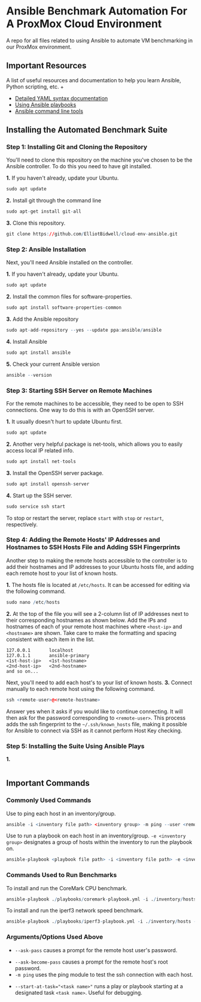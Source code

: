 # Ansible Benchmark Automation For A ProxMox Cloud Environment
A repo for all files related to using Ansible to automate VM benchmarking in our ProxMox environment.

## Important Resources
A list of useful resources and documentation to help you learn Ansible, Python scripting, etc.
+
* [Detailed YAML syntax documentation](https://docs.ansible.com/ansible/latest/reference_appendices/YAMLSyntax.html#)
* [Using Ansible playbooks](https://docs.ansible.com/ansible/latest/playbook_guide/index.html)
* [Ansible command line tools](https://docs.ansible.com/ansible/latest/command_guide/index.html)

## Installing the Automated Benchmark Suite

### Step 1: Installing Git and Cloning the Repository
You'll need to clone this repository on the machine you've chosen to be the Ansible controller. To do this you need to have git installed. 

**1.** If you haven't already, update your Ubuntu.
```r
sudo apt update
```
**2.** Install git through the command line
```r
sudo apt-get install git-all
```
**3.** Clone this repository.
```r
git clone https://github.com/ElliotBidwell/cloud-env-ansible.git
```

### Step 2: Ansible Installation
Next, you'll need Ansible installed on the controller.

**1.** If you haven't already, update your Ubuntu.
```r
sudo apt update
```
**2.** Install the common files for software-properties.
```r
sudo apt install software-properties-common
```
**3.** Add the Ansible repository
```r
sudo apt-add-repository --yes --update ppa:ansible/ansible
```
**4.** Install Ansible
```r
sudo apt install ansible
```
**5.** Check your current Ansible version
```r
ansible --version
```

### Step 3: Starting SSH Server on Remote Machines
For the remote machines to be accessible, they need to be open to SSH connections. One way to do this is with an OpenSSH server.

**1.** It usually doesn't hurt to update Ubuntu first.
```r
sudo apt update
```
**2.** Another very helpful package is net-tools, which allows you to easily access local IP related info.
```r
sudo apt install net-tools
```
**3.** Install the OpenSSH server package.
```r
sudo apt install openssh-server
```
**4.** Start up the SSH server.
```r
sudo service ssh start
```
To stop or restart the server, replace `start` with `stop` or `restart`, respectively.

### Step 4: Adding the Remote Hosts' IP Addresses and Hostnames to SSH Hosts File and Adding SSH Fingerprints
Another step to making the remote hosts accessible to the controller is to add their hostnames and IP addresses to your Ubuntu hosts file,
and adding each remote host to your list of known hosts.

**1.** The hosts file is located at `/etc/hosts`. It can be accessed for editing via the following command.
```r
sudo nano /etc/hosts
```
**2.** At the top of the file you will see a 2-column list of IP addresses next to their corresponding hostnames as shown below. 
Add the IPs and hostnames of each of your remote host machines where `<host-ip>` and `<hostname>` are shown. Take care to make
the formatting and spacing consistent with each item in the list.
```
127.0.0.1       localhost
127.0.1.1       ansible-primary
<1st-host-ip>   <1st-hostname>
<2nd-host-ip>   <2nd-hostname>
and so on...
```
Next, you'll need to add each host's to your list of known hosts.
**3.** Connect manually to each remote host using the following command.
```r
ssh <remote-user>@<remote-hostname>
```
Answer yes when it asks if you would like to continue connecting. It will then ask for the password corresponding to `<remote-user>`.
This process adds the ssh fingerprint to the `~/.ssh/known_hosts` file, making it possible for Ansible to connect via SSH as it cannot
perform Host Key checking.

### Step 5: Installing the Suite Using Ansible Plays
**1.**
```r
```

## Important Commands
### Commonly Used Commands
Use to ping each host in an inventory/group.
```r
ansible -i <inventory file path> <inventory group> -m ping --user <remote host username> --ask-pass
```
Use to run a playbook on each host in an inventory/group. `-e <inventory group>` designates a group of hosts within the inventory to run the playbook on.
```r
ansible-playbook <playbook file path> -i <inventory file path> -e <inventory group> --user <remote host username> --ask-pass --ask-become-pass
```
### Commands Used to Run Benchmarks
To install and run the CoreMark CPU benchmark.
```r
ansible-playbook ./playbooks/coremark-playbook.yml -i ./inventory/hosts --user ansadmin --ask-pass --ask-become-pass
```
To install and run the iperf3 network speed benchmark.
```r
ansible-playbook ./playbooks/iperf3-playbook.yml -i ./inventory/hosts --user ansadmin --ask-pass --ask-become-pass
```

### Arguments/Options Used Above
- `--ask-pass` causes a prompt for the remote host user's password.
* `--ask-become-pass` causes a prompt for the remote host's root password.
* `-m ping` uses the ping module to test the ssh connection with each host.
+ `--start-at-task="<task name>"` runs a play or playbook starting at a designated task `<task name>`. Useful for debugging.
